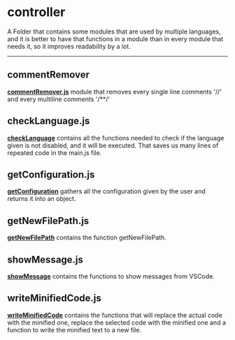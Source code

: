 # **controller**

A Folder that contains some modules that are used by multiple languages, and it is better to have that functions in a module than in every module that needs it, so it improves readability by a lot.

---

## **commentRemover**

**[commentRemover.js](commentRemover.js)** module that removes every single line comments '//' and every multiline comments '/**/'

## **checkLanguage.js**

**[checkLanguage](checkLanguage.js)** contains all the functions needed to check if the language given is not disabled, and it will be executed. That saves us many lines of repeated code in the main.js file.

## **getConfiguration.js**

**[getConfiguration](getConfiguration.js)** gathers all the configuration given by the user and returns it into an object.

## **getNewFilePath.js**

**[getNewFilePath](getNewFilePath.js)** contains the function getNewFilePath.

## **showMessage.js**

**[showMessage](showMessage.js)** contains the functions to show messages from VSCode.

## **writeMinifiedCode.js**

**[writeMinifiedCode](writeMinifiedCode.js)** contains the functions that will replace the actual code with the minified one, replace the selected code with the minified one and a function to write the minified text to a new file.
